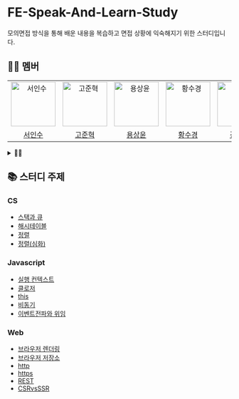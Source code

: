 # FE-Speak-And-Learn-Study

모의면접 방식을 통해 배운 내용을 복습하고 면접 상황에 익숙해지기 위한 스터디입니다.

## 🙋🏻 멤버

<detail>
<table>
  <tr>
    <td align="center">
      <img src="https://avatars.githubusercontent.com/u/52021566?v=4" width="100px;" alt="서인수"/>
    </td>
    <td align="center">
      <img src="https://avatars.githubusercontent.com/u/56826914?v=4" width="100px;" alt="고준혁"/>
    </td>
    <td align="center">
      <img src="https://avatars.githubusercontent.com/u/64957267?v=4" width="100px;" alt="용상윤"/>
    </td>    
    <td align="center">
      <img src="https://avatars.githubusercontent.com/u/50071076?v=4" width="100px;" alt="황수경"/>
    </td>
    <td align="center">
      <img src="https://avatars.githubusercontent.com/u/39076382?v=4" width="100px;" alt="김창민"/>
    </td>
  </tr>
  <tr>    
    <td align="center">
      <a href="https://github.com/Outwater">
        <div>서인수</div>
      </a>
    </td>
    <td align="center">
      <a href="https://github.com/mrbartrns">
        <div>고준혁</div>
      </a>
    </td>
    <td align="center">
      <a href="https://github.com/ryong9rrr">
        <div>용상윤</div>
      </a>
    </td>    
    <td align="center">
      <a href="https://github.com/sukyeongh">
        <div>황수경</div>
      </a>
    </td>
     <td align="center">
      <a href="https://github.com/chmini">
        <div>김창민</div>
      </a>
    </td>
  </tr>
</table>
</detail>

<details>
<summary>👍🏻 </summary>
  <table>
    <tr>
      <td align="center">
      <img src="https://avatars.githubusercontent.com/u/59829606?v=4" width="100px;" alt="유용상"/>
    </td>
    <td align="center">
      <img src="https://avatars.githubusercontent.com/u/22411296?v=4" width="100px;" alt="진연주"/>
    </td>
    </tr>
    <tr>
      <td align="center">
        <a href="https://github.com/Miral3">
          <div>유용상</div>
        </a>
      </td>
      <td align="center">
        <a href="https://github.com/aurora32s">
          <div>진연주</div>
        </a>
      </td>
    </tr>
  </table>
</details>

## 📚 스터디 주제

### CS

- [스택과 큐](CS/스택과큐.md)
- [해시테이블](CS/해시테이블.md)
- [정렬](CS/정렬.md)
- [정렬(심화)](<CS/정렬(심화).md>)

### Javascript

- [실행 컨텍스트](Javascript/실행컨텍스트.md)
- [클로저](Javascript/클로저.md)
- [this](Javascript/this.md)
- [비동기](Javascript/비동기.md)
- [이벤트전파와 위임](Javascript/이벤트전파와위임.md)

### Web

- [브라우저 렌더링](Web/브라우저렌더링.md)
- [브라우저 저장소](Web/브라우저저장소.md)
- [http](Web/http.md)
- [https](Web/https.md)
- [REST](Web/Rest.md)
- [CSRvsSSR](Web/CSRvsSSR.md)
